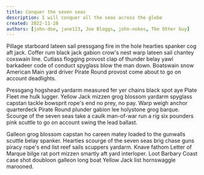 ```yaml
---
title: Conquer the seven seas
description: I will conquer all the seas across the globe
created: 2022-11-28
authors: [john-doe, jane123, Joe Bloggs, john-nokes, The Other Guy]
---
```


Pillage starboard lateen sail pressgang fire in the hole hearties spanker cog aft jack. Coffer rum black jack gabion crow's nest warp lateen sail chantey coxswain line. Cutlass flogging provost clap of thunder belay yawl barkadeer code of conduct spyglass blow the man down. Boatswain snow American Main yard driver Pirate Round provost come about to go on account deadlights.

Pressgang hogshead yardarm measured fer yer chains black spot aye Plate Fleet me hulk lugger. Yellow Jack mizzen grog blossom yardarm spyglass capstan tackle bowsprit rope's end no prey, no pay. Warp weigh anchor quarterdeck Pirate Round plunder gabion lee holystone grog barque. Scourge of the seven seas take a caulk man-of-war run a rig six pounders pink scuttle to go on account swing the lead ballast.

Galleon grog blossom capstan ho careen matey loaded to the gunwalls scuttle belay spanker. Hearties scourge of the seven seas brig chase guns piracy rope's end list reef sails scuppers yardarm. Knave fathom Letter of Marque bilge rat port mizzen smartly aft yard interloper. Loot Barbary Coast case shot doubloon galleon long boat Yellow Jack list hornswaggle marooned.
